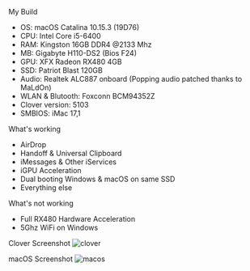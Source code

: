 My Build
- OS: macOS Catalina 10.15.3 (19D76)
- CPU: Intel Core i5-6400
- RAM: Kingston 16GB DDR4 @2133 Mhz
- MB: Gigabyte H110-DS2 (Bios F24)
- GPU: XFX Radeon RX480 4GB
- SSD: Patriot Blast 120GB
- Audio: Realtek ALC887 onboard (Popping audio patched thanks to MaLdOn)
- WLAN & Blutooth: Foxconn BCM94352Z
- Clover version: 5103
- SMBIOS: iMac 17,1

What's working
- AirDrop
- Handoff & Universal Clipboard
- iMessages & Other iServices
- iGPU Acceleration
- Dual booting Windows & macOS on same SSD
- Everything else

What's not working
- Full RX480 Hardware Acceleration
- 5Ghz WiFi on Windows

Clover Screenshot
![clover](https://i.ibb.co/HBgTQPk/screenshot0.png)

macOS Screenshot
![macos](https://i.ibb.co/pdhj04b/screenshot1.png)
